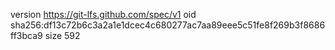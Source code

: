 version https://git-lfs.github.com/spec/v1
oid sha256:df13c72b6c3a2a1e1dcec4c680277ac7aa89eee5c51fe8f269b3f8686ff3bca9
size 592
